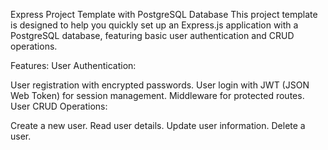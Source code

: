Express Project Template with PostgreSQL Database
This project template is designed to help you quickly set up an Express.js application with a PostgreSQL database, featuring basic user authentication and CRUD operations.

Features:
User Authentication:

User registration with encrypted passwords.
User login with JWT (JSON Web Token) for session management.
Middleware for protected routes.
User CRUD Operations:

Create a new user.
Read user details.
Update user information.
Delete a user.
